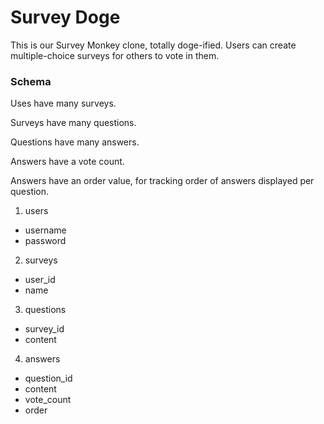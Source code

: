 Survey Doge
============

This is our Survey Monkey clone, totally doge-ified. Users can create multiple-choice surveys for others to vote in them.


### Schema

Uses have many surveys.

Surveys have many questions.

Questions have many answers.

Answers have a vote count.

Answers have an order value, for tracking order of answers displayed per question.

1. users

  + username
  + password

2. surveys

  + user_id
  + name

3. questions

  + survey_id
  + content

4. answers

  + question_id
  + content
  + vote_count
  + order 
